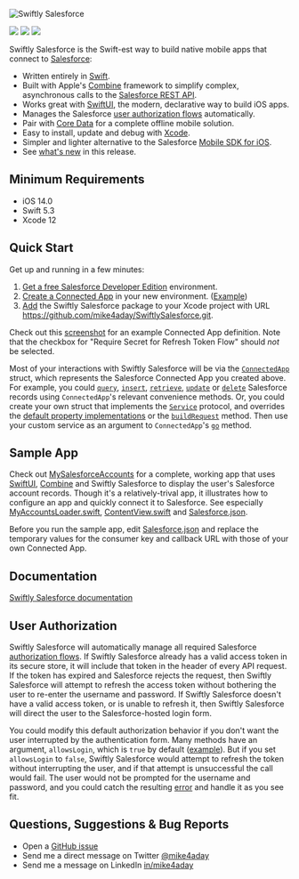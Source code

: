 ![Swiftly Salesforce](https://mike4aday.github.io/SwiftlySalesforce/images/Headline.png)

<img src="https://img.shields.io/badge/%20in-swift%205.3-orange.svg"/>&nbsp;<img src="https://img.shields.io/cocoapods/p/SwiftlySalesforce.svg?style=flat"/>&nbsp;<img src="https://img.shields.io/github/license/mike4aday/SwiftlySalesforce"/>

Swiftly Salesforce is the Swift-est way to build native mobile apps that connect to [Salesforce](https://www.salesforce.com/products/platform/overview/):
* Written entirely in [Swift](https://developer.apple.com/swift/).
* Built with Apple's [Combine](https://developer.apple.com/documentation/combine) framework to simplify complex, asynchronous calls to the [Salesforce REST API](https://developer.salesforce.com/docs/atlas.en-us.api_rest.meta/api_rest/).
* Works great with [SwiftUI](https://developer.apple.com/documentation/swiftui/), the modern, declarative way to build iOS apps.
* Manages the Salesforce [user authorization flows](https://help.salesforce.com/articleView?id=sf.remoteaccess_oauth_flows.htm&type=5) automatically.
* Pair with [Core Data](https://developer.apple.com/documentation/coredata) for a complete offline mobile solution.
* Easy to install, update and debug with [Xcode](https://developer.apple.com/documentation/swift_packages/adding_package_dependencies_to_your_app).
* Simpler and lighter alternative to the Salesforce [Mobile SDK for iOS](https://github.com/forcedotcom/SalesforceMobileSDK-iOS).
* See [what's new](./CHANGELOG.md) in this release.

## Minimum Requirements
* iOS 14.0
* Swift 5.3
* Xcode 12

## Quick Start
Get up and running in a few minutes:
1. [Get a free Salesforce Developer Edition](https://developer.salesforce.com/signup) environment.
1. [Create a Connected App](https://help.salesforce.com/articleView?id=sf.connected_app_create.htm&type=5) in your new environment. ([Example](https://mike4aday.github.io/SwiftlySalesforce/images/ConnectedAppDefinition.png))
1. [Add](https://developer.apple.com/documentation/xcode/adding_package_dependencies_to_your_app) the Swiftly Salesforce package to your Xcode project with URL https://github.com/mike4aday/SwiftlySalesforce.git. 

Check out this [screenshot](https://mike4aday.github.io/SwiftlySalesforce/images/ConnectedAppDefinition.png) for an example Connected App definition. Note that the checkbox for "Require Secret for Refresh Token Flow" should *not* be selected.

Most of your interactions with Swiftly Salesforce will be via the [`ConnectedApp`](https://github.com/mike4aday/SwiftlySalesforce/blob/cf4becddd63d1a4a6900da5ec3afd0fd87401b0b/Sources/SwiftlySalesforce/ConnectedApp.swift) struct, which represents the Salesforce Connected App you created above. For example, you could [`query`](https://github.com/mike4aday/SwiftlySalesforce/blob/cf4becddd63d1a4a6900da5ec3afd0fd87401b0b/Sources/SwiftlySalesforce/ConnectedApp%2BQuery.swift#L22), [`insert`](https://github.com/mike4aday/SwiftlySalesforce/blob/cf4becddd63d1a4a6900da5ec3afd0fd87401b0b/Sources/SwiftlySalesforce/ConnectedApp%2BSObjects.swift#L33), [`retrieve`](https://github.com/mike4aday/SwiftlySalesforce/blob/cf4becddd63d1a4a6900da5ec3afd0fd87401b0b/Sources/SwiftlySalesforce/ConnectedApp%2BSObjects.swift#L22), [`update`](https://github.com/mike4aday/SwiftlySalesforce/blob/cf4becddd63d1a4a6900da5ec3afd0fd87401b0b/Sources/SwiftlySalesforce/ConnectedApp%2BSObjects.swift#L51) or [`delete`](https://github.com/mike4aday/SwiftlySalesforce/blob/cf4becddd63d1a4a6900da5ec3afd0fd87401b0b/Sources/SwiftlySalesforce/ConnectedApp%2BSObjects.swift#L66) Salesforce records using `ConnectedApp`'s relevant convenience methods. Or, you could create your own struct that implements the [`Service`](https://github.com/mike4aday/SwiftlySalesforce/blob/cf4becddd63d1a4a6900da5ec3afd0fd87401b0b/Sources/SwiftlySalesforce/Service.swift) protocol, and overrides the [default property implementations](https://github.com/mike4aday/SwiftlySalesforce/blob/cf4becddd63d1a4a6900da5ec3afd0fd87401b0b/Sources/SwiftlySalesforce/Service.swift#L26) or the [`buildRequest`](https://github.com/mike4aday/SwiftlySalesforce/blob/cf4becddd63d1a4a6900da5ec3afd0fd87401b0b/Sources/SwiftlySalesforce/Service.swift#L35) method. Then use your custom service as an argument to `ConnectedApp`'s [`go`](https://github.com/mike4aday/SwiftlySalesforce/blob/cf4becddd63d1a4a6900da5ec3afd0fd87401b0b/Sources/SwiftlySalesforce/ConnectedApp.swift#L87) method.

## Sample App
Check out [MySalesforceAccounts](https://github.com/mike4aday/MySalesforceAccounts) for a complete, working app that uses [SwiftUI](https://developer.apple.com/documentation/swiftui/), [Combine](https://developer.apple.com/documentation/combine) and Swiftly Salesforce to display the user's Salesforce account records. Though it's a relatively-trival app, it illustrates how to configure an app and quickly connect it to Salesforce. See especially [MyAccountsLoader.swift](https://github.com/mike4aday/MySalesforceAccounts/blob/2fa839ad30155d384712c3b155dddb2ed19119b8/MySalesforceAccounts/MyAccountsLoader.swift), [ContentView.swift](https://github.com/mike4aday/MySalesforceAccounts/blob/2fa839ad30155d384712c3b155dddb2ed19119b8/MySalesforceAccounts/ContentView.swift) and [Salesforce.json](https://github.com/mike4aday/MySalesforceAccounts/blob/2fa839ad30155d384712c3b155dddb2ed19119b8/MySalesforceAccounts/Salesforce.json).

Before you run the sample app, edit [Salesforce.json](https://github.com/mike4aday/MySalesforceAccounts/blob/2fa839ad30155d384712c3b155dddb2ed19119b8/MySalesforceAccounts/Salesforce.json) and replace the temporary values for the consumer key and callback URL with those of your own Connected App.

## Documentation
[Swiftly Salesforce documentation](https://mike4aday.github.io/SwiftlySalesforce/docs/index.html)

## User Authorization
Swiftly Salesforce will automatically manage all required Salesforce [authorization flows](https://help.salesforce.com/articleView?id=sf.remoteaccess_oauth_flows.htm&type=5). If Swiftly Salesforce already has a valid access token in its secure  store, it will include that token in the header of every API request. If the token has expired and Salesforce rejects the request, then Swiftly Salesforce will attempt to refresh the access token without bothering the user to re-enter the username and password. If Swiftly Salesforce doesn't have a valid access token, or is unable to refresh it, then Swiftly Salesforce will direct the user to the Salesforce-hosted login form. 

You could modify this default authorization behavior if you don't want the user interrupted by the authentication form. Many methods have an argument, `allowsLogin`, which is `true` by default ([example](https://github.com/mike4aday/SwiftlySalesforce/blob/6134e06e46f333a7398915f2fce2e80d51475dac/Sources/SwiftlySalesforce/ConnectedApp%2BQuery.swift#L71)). But if you set `allowsLogin` to `false`, Swiftly Salesforce would attempt to refresh the token without interrupting the user, and if that attempt is unsuccessful the call would fail. The user would not be prompted for the username and password, and you could catch the resulting [error](https://github.com/mike4aday/SwiftlySalesforce/blob/9d7bbf08c4ea9ba1edd8d0428df280ad9f944a35/Sources/SwiftlySalesforce/SalesforceError.swift#L21) and handle it as you see fit.

## Questions, Suggestions & Bug Reports
* Open a [GitHub issue](https://github.com/mike4aday/SwiftlySalesforce/issues/new)
* Send me a direct message on Twitter [@mike4aday](https://twitter.com/mike4aday)
* Send me a message on LinkedIn [in/mike4aday](https://www.linkedin.com/in/mike4aday)
